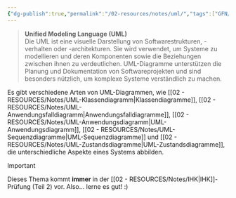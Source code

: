 ```yaml
---
{"dg-publish":true,"permalink":"/02-resources/notes/uml/","tags":["GFN/prüfungsrelevant/AP2","UML","empty"],"updated":"2024-11-06T10:26:06.000+01:00"}
---
```


>**Unified Modeling Language (UML)**  
>Die UML ist eine visuelle Darstellung von Softwarestrukturen, -verhalten oder -architekturen.
>Sie wird verwendet, um Systeme zu modellieren und deren Komponenten sowie die Beziehungen zwischen ihnen zu verdeutlichen. UML-Diagramme unterstützen die Planung und Dokumentation von Softwareprojekten und sind besonders nützlich, um komplexe Systeme verständlich zu machen.

Es gibt verschiedene Arten von UML-Diagrammen, wie [[02 - RESOURCES/Notes/UML-Klassendiagramm\|Klassendiagramme]], [[02 - RESOURCES/Notes/UML-Anwendungsfalldiagramm\|Anwendungsfalldiagramme]], [[02 - RESOURCES/Notes/UML-Anwendungsdiagramm\|UML-Anwendungsdiagramm]], [[02 - RESOURCES/Notes/UML-Sequenzdiagramme\|UML-Sequenzdiagramme]] und [[02 - RESOURCES/Notes/UML-Zustandsdiagramme\|UML-Zustandsdiagramme]], die unterschiedliche Aspekte eines Systems abbilden.

> [!important]  
> Dieses Thema kommt **immer** in der [[02 - RESOURCES/Notes/IHK\|IHK]]-Prüfung (Teil 2) vor. Also… lerne es gut! :)